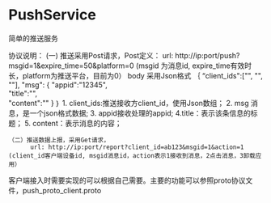 # PushService
简单的推送服务

 协议说明：
        (一) 推送采用Post请求，Post定义：
        url: http://ip:port/push?msgid=1&expire_time=50&platform=0 (msgid 为消息id, expire_time有效时长，platform为推送平台，目前为0）
        body 采用Json格式
        ｛
            “client_ids":["", "", ""],
            "msg": {
                "appid":"12345",       
                 "title":"",        
                 "content":""
            }
        ｝
         1. client_ids:推送接收方client_id，使用Json数组；
          2. msg 消息，是一个json格式数据;
          3. appid接收处理的appid;
          4.title：表示该条信息的标题； 
          5. content：表示消息的内容； 
            
    （二）推送数据上报，采用Get请求，
          url: http://ip:port/report?client_id=ab123&msgid=1&action=1  (client_id客户端设备id, msgid消息id，action表示1接收到消息，2点击消息，3卸载应用）
          
客户端接入时需要实现的可以根据自己需要。主要的功能可以参照proto协议文件，push_proto_client.proto
